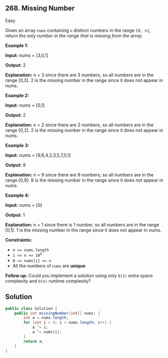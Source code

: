 ## 268\. Missing Number

Easy

Given an array `nums` containing `n` distinct numbers in the range `[0, n]`, return _the only number in the range that is missing from the array._

**Example 1:**

**Input:** nums = [3,0,1]

**Output:** 2

**Explanation:** n = 3 since there are 3 numbers, so all numbers are in the range [0,3]. 2 is the missing number in the range since it does not appear in nums. 

**Example 2:**

**Input:** nums = [0,1]

**Output:** 2

**Explanation:** n = 2 since there are 2 numbers, so all numbers are in the range [0,2]. 2 is the missing number in the range since it does not appear in nums. 

**Example 3:**

**Input:** nums = [9,6,4,2,3,5,7,0,1]

**Output:** 8

**Explanation:** n = 9 since there are 9 numbers, so all numbers are in the range [0,9]. 8 is the missing number in the range since it does not appear in nums. 

**Example 4:**

**Input:** nums = [0]

**Output:** 1

**Explanation:** n = 1 since there is 1 number, so all numbers are in the range [0,1]. 1 is the missing number in the range since it does not appear in nums. 

**Constraints:**

*   `n == nums.length`
*   <code>1 <= n <= 10<sup>4</sup></code>
*   `0 <= nums[i] <= n`
*   All the numbers of `nums` are **unique**.

**Follow up:** Could you implement a solution using only `O(1)` extra space complexity and `O(n)` runtime complexity?

## Solution

```java
public class Solution {
    public int missingNumber(int[] nums) {
        int a = nums.length;
        for (int i = 0; i < nums.length; i++) {
            a ^= i;
            a ^= nums[i];
        }
        return a;
    }
}
```